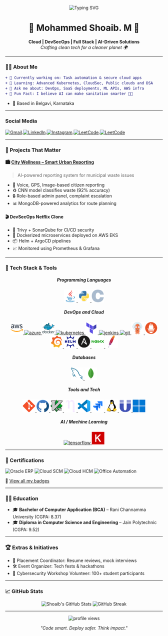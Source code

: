 <!-- Profile Banner or Animated Heading (Optional) -->
<p align="center">
  <img src="https://readme-typing-svg.herokuapp.com?font=Fira+Code&duration=3000&pause=1000&center=true&width=435&lines=Hey!+I'm+Mohammed+Shoaib+👋;Cloud+%26+DevOps+Engineer;AI+%7C+Security+%7C+Automation" alt="Typing SVG" />
</p>

<h1 align="center">🌟 Mohammed Shoaib. M 🌟</h1>

<p align="center">
  <b>Cloud | DevSecOps | Full Stack | AI-Driven Solutions</b><br/>
  <i>Crafting clean tech for a cleaner planet 🌍</i>
</p>

---

### 🧑‍💻 About Me

```diff
+ 🔭 Currently working on: Task automation & secure cloud apps
+ 🌱 Learning: Advanced Kubernetes, CloudSec, Public clouds and DSA
+ 💬 Ask me about: DevOps, SaaS deployments, ML APIs, AWS infra
+ 🧠 Fun Fact: I believe AI can make sanitation smarter 🚮🧹
```

- 📍 Based in Belgavi, Karnataka

---

### Social Media

<p align="left">
   <a href="mailto:md.shoaib.i.makandar@gmail.com"> 
     <img align="center" src="https://img.shields.io/badge/Gmail-D14836?style=for-the-badge&logo=gmail&logoColor=white" alt="Gmail" height="30" width="40"/>
     </a>
    <a href="https://www.linkedin.com/in/myselfmd" target="blank">
      <img align="center" src="https://raw.githubusercontent.com/rahuldkjain/github-profile-readme-generator/master/src/images/icons/Social/linked-in-alt.svg" alt="LinkedIn" height="30" width="40" />
    </a>
    <a href="https://instagram.com/myself.md" target="blank">
      <img align="center" src="https://raw.githubusercontent.com/rahuldkjain/github-profile-readme-generator/master/src/images/icons/Social/instagram.svg" alt="Instagram" height="30" width="40" />
    </a>
    <a href="https://leetcode.com/u/myselfmd/" target="blank">
    <img align="center" src="https://raw.githubusercontent.com/rahuldkjain/github-profile-readme-generator/master/src/images/icons/Social/leet-code.svg" alt="LeetCode" height="30" width="40" />
  </a>
  <a href="https://medium.com/@myself.md" target="blank">
    <img align="center" src="https://raw.githubusercontent.com/rahuldkjain/github-profile-readme-generator/refs/heads/master/src/images/icons/Social/medium.svg" alt="LeetCode" height="30" width="40" />
  </a>
</p>


---

### 🚀 Projects That Matter

#### 🏙️ [City Wellness – Smart Urban Reporting](https://github.com/Tasneemgokak/SmartCitywellness)
> AI-powered reporting system for municipal waste issues

- 📸 Voice, GPS, Image-based citizen reporting
- ♻️ CNN model classifies waste (92% accuracy)
- 🔒 Role-based admin panel, complaint escalation
- 📊 MongoDB-powered analytics for route planning

#### 🎬 DevSecOps Netflix Clone

- 🔐 Trivy + SonarQube for CI/CD security
- 🐳 Dockerized microservices deployed on AWS EKS
- 📦 Helm + ArgoCD pipelines
- 📈 Monitored using Prometheus & Grafana

---

### 🧰 Tech Stack & Tools
<p align="left">

<!-- Programming Languages -->
<h5 align="center">Programming Languages</h5>
<div align="center">
  <a href="https://www.java.com" target="_blank" rel="noreferrer">
    <img src="https://raw.githubusercontent.com/devicons/devicon/master/icons/java/java-original.svg" alt="java" width="40" height="40"/>
  </a>
  <a href="https://www.python.org" target="_blank" rel="noreferrer">
    <img src="https://raw.githubusercontent.com/devicons/devicon/master/icons/python/python-original.svg" alt="python" width="40" height="40"/>
  </a>
  <a href="https://www.cprogramming.com/" target="_blank" rel="noreferrer">
    <img src="https://raw.githubusercontent.com/devicons/devicon/master/icons/c/c-original.svg" alt="c" width="40" height="40"/>
  </a>
</div>

<!-- DevOps and Cloud -->
<h5 align="center">DevOps and Cloud</h5>
<div align="center">
  <a align = "center" href="https://aws.amazon.com" target="_blank" rel="noreferrer">
    <img src="https://raw.githubusercontent.com/devicons/devicon/master/icons/amazonwebservices/amazonwebservices-original-wordmark.svg" alt="aws" width="40" height="40"/>
  </a>
  <a align = "center" href="https://azure.microsoft.com/en-in/" target="_blank" rel="noreferrer">
    <img src="https://www.vectorlogo.zone/logos/microsoft_azure/microsoft_azure-icon.svg" alt="azure" width="40" height="40"/>
  </a>
  <a align = "center" href="https://www.docker.com/" target="_blank" rel="noreferrer">
    <img src="https://raw.githubusercontent.com/devicons/devicon/master/icons/docker/docker-original-wordmark.svg" alt="docker" width="40" height="40"/>
  </a>
  <a href="https://kubernetes.io" target="_blank" rel="noreferrer">
    <img src="https://www.vectorlogo.zone/logos/kubernetes/kubernetes-icon.svg" alt="kubernetes" width="40" height="40"/>
  </a>
  <a href="#">
    <img src="https://raw.githubusercontent.com/MaDycloud-MD/MD_Portfolio/refs/heads/main/public/logos/terraform.svg" alt="terraform" width="40" height="40"/>
  </a>
  <a href="https://www.jenkins.io" target="_blank" rel="noreferrer">
    <img src="https://www.vectorlogo.zone/logos/jenkins/jenkins-icon.svg" alt="jenkins" width="40" height="40"/>
  </a>
  <a href="https://git-scm.com/" target="_blank" rel="noreferrer">
    <img src="https://www.vectorlogo.zone/logos/git-scm/git-scm-icon.svg" alt="git" width="40" height="40"/>
  </a>
  <a href="#">
    <img src="https://raw.githubusercontent.com/MaDycloud-MD/MD_Portfolio/refs/heads/main/public/logos/argocd.svg" alt="argocd" width="40" height="40"/>
  </a>
  <a href="#">
    <img src="https://raw.githubusercontent.com/MaDycloud-MD/MD_Portfolio/refs/heads/main/public/logos/prometheus.svg" alt="prometheus" width="40" height="40"/>
  </a>
  <a href="#">
    <img src="https://raw.githubusercontent.com/MaDycloud-MD/MD_Portfolio/refs/heads/main/public/logos/grafana.svg" alt="grafana" width="40" height="40"/>
  </a>
  <a href="#">
    <img src="https://raw.githubusercontent.com/MaDycloud-MD/MD_Portfolio/refs/heads/main/public/logos/helm.svg" alt="helm" width="40" height="40"/>
  </a>
  <a href="#">
    <img src="https://raw.githubusercontent.com/MaDycloud-MD/MD_Portfolio/refs/heads/main/public/logos/ansible.svg" alt="ansible" width="40" height="40"/>
  </a>
  <a href="#">
    <img src="https://raw.githubusercontent.com/MaDycloud-MD/MD_Portfolio/refs/heads/main/public/logos/nginx.svg" alt="nginx" width="40" height="40"/>
  </a>
  <a href="#">
    <img src="https://raw.githubusercontent.com/MaDycloud-MD/MD_Portfolio/refs/heads/main/public/logos/apache.svg" alt="apache" width="40" height="40"/>
  </a>
</div>

<!-- Databases -->
<h5 align="center">Databases</h5>
<div align="center">
  <a href="#">
    <img src="https://raw.githubusercontent.com/MaDycloud-MD/MD_Portfolio/refs/heads/main/public/logos/mysql.svg" alt="mysql" width="40" height="40"/>
  </a>
  <a href="#">
    <img src="https://raw.githubusercontent.com/MaDycloud-MD/MD_Portfolio/refs/heads/main/public/logos/mongodb.svg" alt="mongodb" width="40" height="40"/>
  </a>
</div>

<!-- Tools and Tech -->
<h5 align="center">Tools and Tech</h5>
<div align="center">
  <a href="#">
    <img src="https://raw.githubusercontent.com/MaDycloud-MD/MD_Portfolio/refs/heads/main/public/logos/git.svg" alt="git" width="40" height="40"/>
  </a>
  <a href="#">
    <img src="https://raw.githubusercontent.com/MaDycloud-MD/MD_Portfolio/refs/heads/main/public/logos/github2.svg" alt="github" width="40" height="40"/>
  </a>
  <a href="#">
    <img src="https://raw.githubusercontent.com/MaDycloud-MD/MD_Portfolio/refs/heads/main/public/logos/vim.svg" alt="vim" width="40" height="40"/>
  </a>
  <a href="#">
    <img src="https://raw.githubusercontent.com/MaDycloud-MD/MD_Portfolio/refs/heads/main/public/logos/nano.svg" alt="nano" width="40" height="40"/>
  </a>
  <a href="#">
    <img src="https://raw.githubusercontent.com/MaDycloud-MD/MD_Portfolio/refs/heads/main/public/logos/visual-studio-code.svg" alt="vscode" width="40" height="40"/>
  </a>
  <a href="#">
    <img src="https://raw.githubusercontent.com/MaDycloud-MD/MD_Portfolio/refs/heads/main/public/logos/jira.svg" alt="jira" width="40" height="40"/>
  </a>
  <a href="#">
    <img src="https://raw.githubusercontent.com/MaDycloud-MD/MD_Portfolio/refs/heads/main/public/logos/linux.svg" alt="linux" width="40" height="40"/>
  </a>
  <a href="#">
    <img src="https://raw.githubusercontent.com/MaDycloud-MD/MD_Portfolio/refs/heads/main/public/logos/unix.svg" alt="unix" width="40" height="40"/>
  </a>
  <a href="#">
    <img src="https://raw.githubusercontent.com/MaDycloud-MD/MD_Portfolio/refs/heads/main/public/logos/windows-11.svg" alt="windows" width="40" height="40"/>
  </a>
</div>

<!-- AI & ML -->
<h5 align="center">AI / Machine Learning</h5>
<div align="center">
  <a href="https://www.tensorflow.org" target="_blank" rel="noreferrer">
    <img src="https://www.vectorlogo.zone/logos/tensorflow/tensorflow-icon.svg" alt="tensorflow" width="40" height="40"/>
  </a>
  <a href="#">
    <img src="https://raw.githubusercontent.com/MaDycloud-MD/MD_Portfolio/refs/heads/main/public/logos/keras.svg" alt="keras" width="40" height="40"/>
  </a>
</div>

</p>

---

### 📜 Certifications

![Oracle ERP](https://img.shields.io/badge/Oracle%20ERP-Certified-blueviolet?style=flat-square&logo=oracle)
![Cloud SCM](https://img.shields.io/badge/Oracle%20SCM-Certified-brightgreen?style=flat-square&logo=oracle)
![Cloud HCM](https://img.shields.io/badge/Oracle%20HCM-Certified-yellow?style=flat-square&logo=oracle)
![Office Automation](https://img.shields.io/badge/Office%20Automation-Certified-orange?style=flat-square&logo=microsoftoffice)

🔗 [View all my badges](https://catalog-education.oracle.com/ords/certview/sharebadge?id=A7CA5AE82E10511ABFAC7335EDFABBCD988720D016ECC52715BF79AF6EE36C17)

---

### 🧑‍🎓 Education

- 🎓 **Bachelor of Computer Application (BCA)** – Rani Channamma University (CGPA: 8.37)
- 🎓 **Diploma in Computer Science and Engineering** – Jain Polytechnic (CGPA: 9.52)

---

### 🏆 Extras & Initiatives

- 👔 Placement Coordinator: Resume reviews, mock interviews
- 🛠️ Event Organizer: Tech fests & hackathons
- 🔐 Cybersecurity Workshop Volunteer: 100+ student participants

---

### 📈 GitHub Stats 

<p align="center">
  <img src="https://github-readme-stats.vercel.app/api?username=MaDycloud-MD&show_icons=true&theme=tokyonight&hide_border=true" alt="Shoaib's GitHub Stats" />
  <img src="https://github-readme-streak-stats.herokuapp.com/?user=MaDycloud-MD&theme=tokyonight&hide_border=true" alt="GitHub Streak" />
  
</p>


---

<p align="center">
  <img src="https://komarev.com/ghpvc/?username=MaDycloud-MD&label=Profile%20Views&color=brightgreen&style=flat-square" alt="profile views" />
</p>

<p align="center"><i>"Code smart. Deploy safer. Think impact."</i></p>
